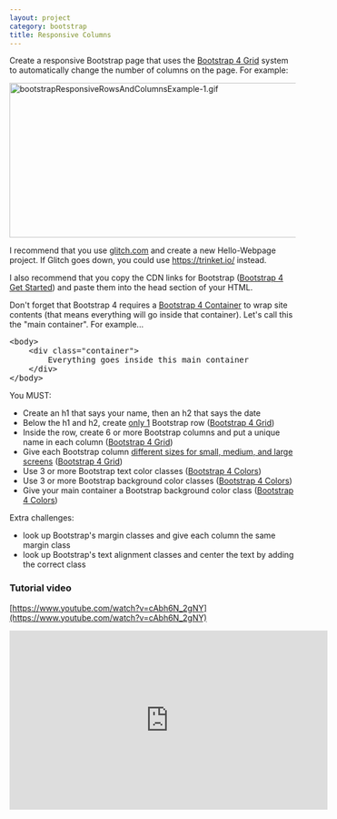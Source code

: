 ```yaml
---
layout: project
category: bootstrap
title: Responsive Columns
---
```


<p>Create a responsive Bootstrap page that uses the <a title="Bootstrap 4 Grid" href="%24WIKI_REFERENCE%24/pages/bootstrap-4-grid" data-api-endpoint="https://hilliard.instructure.com/api/v1/courses/31582/pages/bootstrap-4-grid" data-api-returntype="Page">Bootstrap 4 Grid</a> system to automatically change the number of columns on the page. For example:</p>
<p><img src="/wd/bootstrap/images/bootstrapResponsiveRowsAndColumnsExample-1.gif" alt="bootstrapResponsiveRowsAndColumnsExample-1.gif" width="600" height="272" data-api-endpoint="https://hilliard.instructure.com/api/v1/courses/31582/files/10549901" data-api-returntype="File"></p>
<p>I recommend that you use <a href="http://glitch.com">glitch.com</a> and create a new Hello-Webpage project. If Glitch goes down, you could use <a href="https://trinket.io/">https://trinket.io/</a> instead.</p>
<p>I also recommend that you copy the CDN links for Bootstrap (<a title="Bootstrap 4 Get Started" href="%24WIKI_REFERENCE%24/pages/bootstrap-4-get-started" data-api-endpoint="https://hilliard.instructure.com/api/v1/courses/31582/pages/bootstrap-4-get-started" data-api-returntype="Page">Bootstrap 4 Get Started</a>) and paste them into the head section of your HTML.</p>
<p>Don't forget that Bootstrap 4 requires a <a title="Bootstrap 4 Containers" href="%24WIKI_REFERENCE%24/pages/bootstrap-4-containers" data-api-endpoint="https://hilliard.instructure.com/api/v1/courses/31582/pages/bootstrap-4-containers" data-api-returntype="Page">Bootstrap 4 Container</a> to wrap site contents (that means everything will go inside that container). Let's call this the "main container". For example...</p>
<pre>&lt;body&gt;
    &lt;div class="container"&gt;
        Everything goes inside this main container
    &lt;/div&gt;
&lt;/body&gt;</pre>
<p>You MUST:</p>
<ul>
<li>Create an h1 that says your name, then an h2 that says the date</li>
<li>Below the h1 and h2, create <span style="text-decoration: underline;">only 1</span> Bootstrap row (<a title="Bootstrap 4 Grid" href="%24WIKI_REFERENCE%24/pages/bootstrap-4-grid" data-api-endpoint="https://hilliard.instructure.com/api/v1/courses/31582/pages/bootstrap-4-grid" data-api-returntype="Page">Bootstrap 4 Grid</a>)</li>
<li>Inside the row, create 6 or more Bootstrap columns and put a unique name in each column (<a title="Bootstrap 4 Grid" href="%24WIKI_REFERENCE%24/pages/bootstrap-4-grid" data-api-endpoint="https://hilliard.instructure.com/api/v1/courses/31582/pages/bootstrap-4-grid" data-api-returntype="Page">Bootstrap 4 Grid</a>)</li>
<li>Give each Bootstrap column <span style="text-decoration: underline;">different sizes for small, medium, and large screens</span> (<a title="Bootstrap 4 Grid" href="%24WIKI_REFERENCE%24/pages/bootstrap-4-grid" data-api-endpoint="https://hilliard.instructure.com/api/v1/courses/31582/pages/bootstrap-4-grid" data-api-returntype="Page">Bootstrap 4 Grid</a>)</li>
<li>Use 3 or more Bootstrap text color classes (<a title="Bootstrap 4 Colors" href="%24WIKI_REFERENCE%24/pages/bootstrap-4-colors" data-api-endpoint="https://hilliard.instructure.com/api/v1/courses/31582/pages/bootstrap-4-colors" data-api-returntype="Page">Bootstrap 4 Colors</a>)</li>
<li>Use 3 or more Bootstrap background color classes (<a title="Bootstrap 4 Colors" href="%24WIKI_REFERENCE%24/pages/bootstrap-4-colors" data-api-endpoint="https://hilliard.instructure.com/api/v1/courses/31582/pages/bootstrap-4-colors" data-api-returntype="Page">Bootstrap 4 Colors</a>)</li>
<li>Give your main container a Bootstrap background color class (<a title="Bootstrap 4 Colors" href="%24WIKI_REFERENCE%24/pages/bootstrap-4-colors" data-api-endpoint="https://hilliard.instructure.com/api/v1/courses/31582/pages/bootstrap-4-colors" data-api-returntype="Page">Bootstrap 4 Colors</a>)</li>
</ul>
<p>Extra challenges:</p>
<ul>
<li>look up Bootstrap's margin classes and give each column the same margin class</li>
<li>look up Bootstrap's text alignment classes and center the text by adding the correct class</li>
</ul>

### Tutorial video

[https://www.youtube.com/watch?v=cAbh6N_2gNY](https://www.youtube.com/watch?v=cAbh6N_2gNY)
<iframe width="560" height="315" src="https://www.youtube.com/embed/cAbh6N_2gNY" frameborder="0" allow="accelerometer; autoplay; encrypted-media; gyroscope; picture-in-picture" allowfullscreen></iframe>
